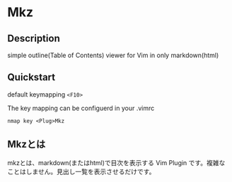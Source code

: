 # Mkz

## Description

simple outline(Table of Contents) viewer for Vim in only markdown(html)

## Quickstart

default keymapping `<F10>`

The key mapping can be configuerd in your .vimrc

```vim
nmap key <Plug>Mkz
```

## Mkzとは

mkzとは、markdown(またはhtml)で目次を表示する Vim Plugin です。複雑なことはしません。見出し一覧を表示させるだけです。
